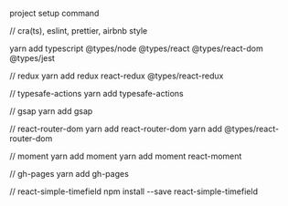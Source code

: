 project setup command

// cra(ts), eslint, prettier, airbnb style

yarn add typescript @types/node @types/react @types/react-dom @types/jest

// redux
yarn add redux react-redux @types/react-redux

// typesafe-actions
yarn add typesafe-actions

// gsap
yarn add gsap

// react-router-dom
yarn add react-router-dom
yarn add @types/react-router-dom

// moment
yarn add moment
yarn add moment react-moment

// gh-pages
yarn add gh-pages


// react-simple-timefield
npm install --save react-simple-timefield

